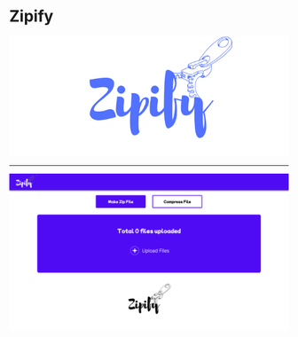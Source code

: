# Zipify

<img src="./zipify-poster.png" alt='zipify-poster'/>

---

<img src="./screenshot.png" alt='zipify-screenshot'/>
